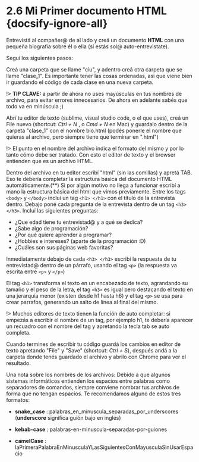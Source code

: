 # 2.6 Mi Primer documento HTML {docsify-ignore-all}

Entrevistá al compañer@ de al lado y creá un documento **HTML** con una pequeña biografía sobre él o ella (si estás sol@ auto-entrevistate).

Seguí los siguientes pasos:

Creá una carpeta que se llame "ciu", y adentro creá otra carpeta que se llame "clase_1". Es importante tener las cosas ordenadas, asi que viene bien ir guardando el código de cada clase en una nueva carpeta.

!> **TIP CLAVE:** a partir de ahora no uses mayúsculas en tus nombres de archivo, para evitar errores innecesarios. De ahora en adelante sabés que todo va en minúscula ;)

Abrí tu editor de texto (sublime, visual studio code, o el que uses), creá un File nuevo (shortcut: *Ctrl + N* , o *Cmd + N* en Mac) y guardalo dentro de la carpeta "clase_1" con el nombre bio.html (podés ponerle el nombre que quieras al archivo, pero siempre tiene que terminar en ".html")

!> El punto en el nombre del archivo indica el formato del mismo y por lo tanto cómo debe ser tratado. Con esto el editor de texto y el browser entienden que es un archivo HTML.

Dentro del archivo en tu editor escribí "html" (sin las comillas) y apretá TAB. Eso te debería completar la estructura básica del documento HTML automáticamente.(**) Si por algún motivo no llega a funcionar escribí a mano la estructura básica del html que vimos previamente.
Entre los tags ```<body>``` y ```</body>``` incluí un tag ```<h1> </h1>``` con el título de la entrevista dentro.
Debajo poné cada pregunta de la entrevista dentro de un tag ```<h3> </h3>```. Incluí las siguientes preguntas:

* ¿Que edad tiene tu entrevistad@ y a qué se dedica?
* ¿Sabe algo de programación?
* ¿Por qué quiere aprender a programar?
* ¿Hobbies e intereses? (aparte de la programación :D)
* ¿Cuáles son sus páginas web favoritas?

Inmediatamente debajo de cada ```<h3> </h3>``` escribí la respuesta de tu entrevistad@ dentro de un párrafo, usando el tag ```<p>``` (la respuesta va escrita entre ```<p>``` y ```</p>```)

El tag ```<h1>``` transforma el texto en un encabezado de texto, agrandando su tamaño y el peso de la letra, el tag ```<h3>``` es igual pero destacando el texto en una jerarquía menor (existen desde h1 hasta h6) y el tag ```<p>``` se usa para crear parrafos, generando un salto de línea al final del mismo.

!> Muchos editores de texto tienen la función de auto completar: si empezás a escribir el nombre de un tag, por ejemplo h1, te debería aparecer un recuadro con el nombre del tag y apretando la tecla tab se auto completa.

Cuando termines de escribir tu código guardá los cambios en editor de texto apretando "File" y "Save" (shortcut: *Ctrl + S*), después andá a la carpeta donde tenés guardado el archivo y abrilo con Chrome para ver el resultado.

Una nota sobre los nombres de los archivos: Debido a que algunos sistemas informáticos entienden los espacios entre palabras como separadores de comandos, siempre conviene nombrar tus archivos de forma que no tengan espacios. Te recomendamos alguno de estos tres formatos:

* **snake_case** : palabras_en_minuscula_separadas_por_underscores (**underscore** significa guión bajo en inglés)

* **kebab-case** : palabras-en-minuscula-separadas-por-guiones

* **camelCase** : laPrimeraPalabraEnMinusculaYLasSiguientesConMayusculaSinUsarEspacio
